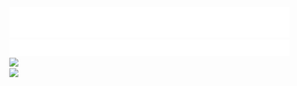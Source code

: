 <img src="./rainbow-name.svg">
<img src="./fly-in-text.svg">
<a href="https://github.com/laurits-mumberg/lol-badge-api" alt="League">
        <img src="https://lol-badge-api.vercel.app/api?name=%C3%A5%C3%B8%C3%A6" /></a><br/>

<a href="https://steamcommunity.com/sharedfiles/filedetails/?id=1335473896" alt="Poelsemix Steam Workshop">
        <img src="https://img.shields.io/steam/subscriptions/1335473896?label=Poelsemix&logo=Steam" /></a>
